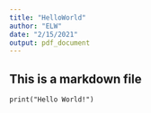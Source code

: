 ```yaml
---
title: "HelloWorld"
author: "ELW"
date: "2/15/2021"
output: pdf_document
---
```


## This is a markdown file

```print("Hello World!")```